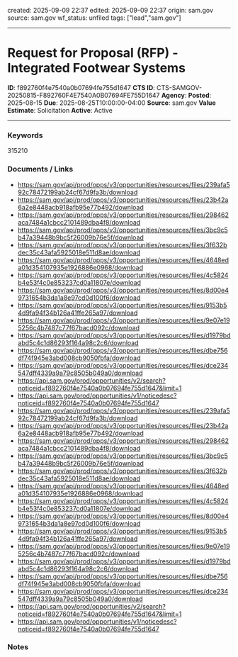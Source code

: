 created: 2025-09-09 22:37
edited: 2025-09-09 22:37
origin: sam.gov
source: sam.gov
wf_status: unfiled
tags: ["lead","sam.gov"]

---

# Request for Proposal (RFP) - Integrated Footwear Systems

**ID**: f892760f4e7540a0b07694fe755d1647
**CTS ID**: CTS-SAMGOV-20250815-F892760F4E7540A0B07694FE755D1647
**Agency**: 
**Posted**: 2025-08-15
**Due**: 2025-08-25T10:00:00-04:00
**Source**: sam.gov
**Value Estimate**: Solicitation
**Active**: Active

---

### Keywords
315210

### Documents / Links
- <https://sam.gov/api/prod/opps/v3/opportunities/resources/files/239afa592c78472199ab24cf67d9fa3b/download>
- <https://sam.gov/api/prod/opps/v3/opportunities/resources/files/23b42a6a2e8448acb918afb95e77b492/download>
- <https://sam.gov/api/prod/opps/v3/opportunities/resources/files/298462aca7484a1cbcc2101489dba4f8/download>
- <https://sam.gov/api/prod/opps/v3/opportunities/resources/files/3bc9c5b47a39448b9bc5f26009b76e5f/download>
- <https://sam.gov/api/prod/opps/v3/opportunities/resources/files/3f632bdec35c43afa5925018e511d8ae/download>
- <https://sam.gov/api/prod/opps/v3/opportunities/resources/files/4648eda01d354107935e1926886e0968/download>
- <https://sam.gov/api/prod/opps/v3/opportunities/resources/files/4c5824b4e53f4c0e853237cd0a11807e/download>
- <https://sam.gov/api/prod/opps/v3/opportunities/resources/files/8d00e49731654b3da1a8e97cd0d100f6/download>
- <https://sam.gov/api/prod/opps/v3/opportunities/resources/files/9153b54d9fa94f34b126a41ffe265a97/download>
- <https://sam.gov/api/prod/opps/v3/opportunities/resources/files/9e07e195256c4b7487c77f67bacd092c/download>
- <https://sam.gov/api/prod/opps/v3/opportunities/resources/files/d1979bdabd5c4c1d86293f164a98c2c6/download>
- <https://sam.gov/api/prod/opps/v3/opportunities/resources/files/dbe756df74f945e3abd008cb9050fbfa/download>
- <https://sam.gov/api/prod/opps/v3/opportunities/resources/files/dce234547dff4339a9a79c8505b049a0/download>
- <https://api.sam.gov/prod/opportunities/v2/search?noticeid=f892760f4e7540a0b07694fe755d1647&limit=1>
- <https://api.sam.gov/prod/opportunities/v1/noticedesc?noticeid=f892760f4e7540a0b07694fe755d1647>
- <https://sam.gov/api/prod/opps/v3/opportunities/resources/files/239afa592c78472199ab24cf67d9fa3b/download>
- <https://sam.gov/api/prod/opps/v3/opportunities/resources/files/23b42a6a2e8448acb918afb95e77b492/download>
- <https://sam.gov/api/prod/opps/v3/opportunities/resources/files/298462aca7484a1cbcc2101489dba4f8/download>
- <https://sam.gov/api/prod/opps/v3/opportunities/resources/files/3bc9c5b47a39448b9bc5f26009b76e5f/download>
- <https://sam.gov/api/prod/opps/v3/opportunities/resources/files/3f632bdec35c43afa5925018e511d8ae/download>
- <https://sam.gov/api/prod/opps/v3/opportunities/resources/files/4648eda01d354107935e1926886e0968/download>
- <https://sam.gov/api/prod/opps/v3/opportunities/resources/files/4c5824b4e53f4c0e853237cd0a11807e/download>
- <https://sam.gov/api/prod/opps/v3/opportunities/resources/files/8d00e49731654b3da1a8e97cd0d100f6/download>
- <https://sam.gov/api/prod/opps/v3/opportunities/resources/files/9153b54d9fa94f34b126a41ffe265a97/download>
- <https://sam.gov/api/prod/opps/v3/opportunities/resources/files/9e07e195256c4b7487c77f67bacd092c/download>
- <https://sam.gov/api/prod/opps/v3/opportunities/resources/files/d1979bdabd5c4c1d86293f164a98c2c6/download>
- <https://sam.gov/api/prod/opps/v3/opportunities/resources/files/dbe756df74f945e3abd008cb9050fbfa/download>
- <https://sam.gov/api/prod/opps/v3/opportunities/resources/files/dce234547dff4339a9a79c8505b049a0/download>
- <https://api.sam.gov/prod/opportunities/v2/search?noticeid=f892760f4e7540a0b07694fe755d1647&limit=1>
- <https://api.sam.gov/prod/opportunities/v1/noticedesc?noticeid=f892760f4e7540a0b07694fe755d1647>

### Notes

